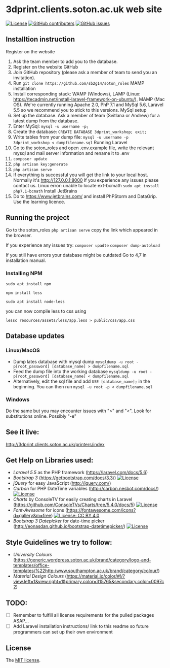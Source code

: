 # 3dprint.clients.soton.ac.uk web site 
[![License](https://img.shields.io/badge/License-MIT-blue.svg)](https://opensource.org/licenses/MIT)
[![GitHub contributers](https://img.shields.io/github/contributors/sb2g14/soton_roles.svg)](https://github.com/sb2g14/soton_roles/graphs/contributors)
[![GitHub issues](https://img.shields.io/github/issues/sb2g14/soton_roles.svg)](https://github.com/sb2g14/soton_roles/issues)

## Installtion instruction
Register on the website
  1. Ask the team member to add you to the database.
  2. Register on the website
GitHub
  3. Join GitHub repository (please ask a member of team to send you an invitation).
  4. Run ```git clone https://github.com/sb2g14/soton_roles```
MAMP installation
  5. Install corresponding stack: WAMP (Windows), LAMP (Linux: https://tecadmin.net/install-laravel-framework-on-ubuntu/), MAMP (Mac     OS). We're currently running Apache 2.0, PhP 7.1 and MySql 5.6, Laravel 5.5 so we recommend you to stick to this versions.
MySql setup
  6. Set up the database. Ask a member of team (Svitlana or Andrew) for a latest dump from the database.
  7. Enter MySql: ```mysql -u username -p;```
  8. Create the database: ```CREATE DATABASE 3dprint_workshop; exit;```
  9. Write tables from your dump file: ```mysql -u username -p 3dprint_workshop < dumpfilename.sql```
Running Laravel
  10. Go to the soton_roles and open .env.example file, write the relevant mysql and mail server information and rename it to .env
  11. ```composer update```
  12. ```php artisan key:generate```
  13. ```php artisan serve```
  14. If everything is successful you will get the link to your local host. Normally it's http://127.0.0.1:8000 
If you experience any issues please contact us.
  Linux error: unable to locate ext-bcmath
  ```sudo apt install php7.1-bcmath```
Install JetBrains
  15. Do to https://www.jetbrains.com/ and install PhPStorm and DataGrip. Use the learning licence.

## Running the project
Go to the soton_roles
  ```php artisan serve```
  copy the link which appeared in the browser.
  
If you experience any issues try:
  ```composer upadte```
  ```composer dump-autoload```
  
If you still have errors your database might be outdated
  Go to 4,7 in installation manual.

### Installing NPM
```sudo apt install npm```

```npm install less```

```sudo apt install node-less```

you can now compile less to css using

```lessc resources/assets/less/app.less > public/css/app.css```

## Database updates
### Linux/MacOS
- Dump lates database with mysql dump 
```mysqldump -u root -p[root_password] [database_name] > dumpfilename.sql```
- Feed the dump file into the working database
```mysqldump -u root -p[root_password] [database_name] < dumpfilename.sql```
- Alternatively, edit the sql file and add `USE [database_name];` in the beginning.
  You can then run
```mysql -u root -p < dumpfilename.sql```
### Windows
Do the same but you may encounter issues with ">" and "<". Look for substitutions online. Possibly "-e"

## See it live:
http://3dprint.clients.soton.ac.uk/printers/index

## Get Help on Libraries used:
- *Laravel 5.5* as the PHP framework (https://laravel.com/docs/5.6)
- *Bootstrap 3* (https://getbootstrap.com/docs/3.3/) [![License](https://img.shields.io/badge/License-MIT-blue.svg)](https://opensource.org/licenses/MIT)
- *jQuery* for easy JavaScript (http://jquery.com/) 
- *Carbon* for PHP DateTime variables (http://carbon.nesbot.com/docs/) [![License](https://img.shields.io/badge/License-MIT-blue.svg)](https://opensource.org/licenses/MIT)
- *Charts* by ConsoleTV for easily creating charts in Laravel (https://github.com/ConsoleTVs/Charts/tree/5.4.0/docs/5) [![License](https://img.shields.io/badge/License-MIT-blue.svg)](https://opensource.org/licenses/MIT)
- *Font-Awesome* for icons (https://fontawesome.com/icons?d=gallery&m=free) [![License: CC BY 4.0](https://img.shields.io/badge/License-CC%20BY%204.0-lightgrey.svg)](https://creativecommons.org/licenses/by/4.0/)
- *Bootstrap 3 Datepicker* for date-time picker (http://eonasdan.github.io/bootstrap-datetimepicker/) [![License](https://img.shields.io/badge/License-MIT-blue.svg)](https://opensource.org/licenses/MIT)

## Style Guidelines we try to follow:
- *University Colours* (https://generic.wordpress.soton.ac.uk/brand/category/logo-and-templates/office-templates/%22http:/www.southampton.ac.uk/brand/category/colour/)
- *Material Design Colours* (https://material.io/color/#!/?view.left=1&view.right=1&primary.color=315765&secondary.color=0097c2)

## TODO:
- [ ] Remember to fulfill all license requirements for the pulled packages ASAP...
- [ ] Add Laravel installation instructions/ link to this readme so future programmers can set up their own environment

## License

The [MIT license](http://opensource.org/licenses/MIT).


